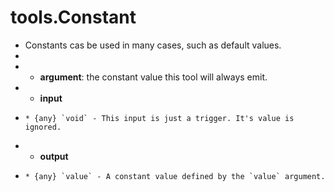 # tools.Constant

 * Constants cas be used in many cases, such as default values.
 * 
 * * __argument__: the constant value this tool will always emit.
 * * __input__
 *     * {any} `void` - This input is just a trigger. It's value is ignored.
 * * __output__
 *     * {any} `value` - A constant value defined by the `value` argument.
 
